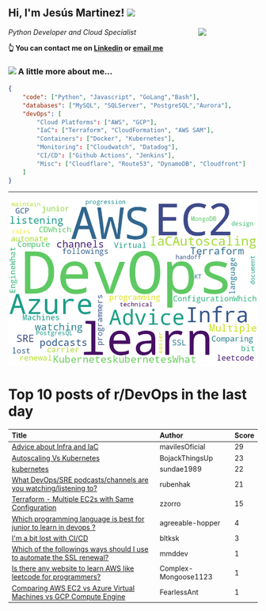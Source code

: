<!--
**jmartinezl/jmartinezl** is a ✨ _special_ ✨ repository because its `README.md` (this file) appears on your GitHub profile.

Here are some ideas to get you started:

- 🔭 I’m currently working on ...
- 🌱 I’m currently learning ...
- 👯 I’m looking to collaborate on ...
- 🤔 I’m looking for help with ...
- 💬 Ask me about ...
- 📫 How to reach me: ...
- 😄 Pronouns: ...
- ⚡ Fun fact: ...
-->

<h2>Hi, I'm Jesús Martinez! <img src="https://media.giphy.com/media/WUlplcMpOCEmTGBtBW/giphy.gif" width="30"> </h2>
<img align='right' src="https://media.giphy.com/media/NytMLKyiaIh6VH9SPm/giphy.gif" width="120">
<p><em>Python Developer and Cloud Specialist
</em></p>

**👆 You can contact me on [Linkedin](https://www.linkedin.com/in/jes%C3%BAs-martinez-2b7b10104/) or [email me](mailto:jesus.mtz.lorenzo@gmail.com)**

### <img src="https://media.giphy.com/media/VgCDAzcKvsR6OM0uWg/giphy.gif" width="50"> A little more about me...  

```json
{
    "code": ["Python", "Javascript", "GoLang","Bash"],
    "databases": ["MySQL", "SQLServer", "PostgreSQL","Aurora"],
    "devOps": [
        "Cloud Platforms": ["AWS", "GCP"],
        "IaC": ["Terraform", "CloudFormation", "AWS SAM"],
        "Containers": ["Docker", "Kubernetes"],
        "Monitoring": ["Cloudwatch", "Datadog"],
        "CI/CD": ["Github Actions", "Jenkins"],
        "Misc": ["Cloudflare", "Route53", "DynamoDB", "Cloudfront"]
    ]
}
```
---

![Wordcloud](./cloud.png)

# Top 10 posts of r/DevOps in the last day

| Title | Author | Score |
|:---|:---|:---|
| [Advice about Infra and IaC](https://www.reddit.com/r/devops/comments/vlelwd/advice_about_infra_and_iac/) | mavilesOficial | 29 |
| [Autoscaling Vs Kubernetes](https://www.reddit.com/r/devops/comments/vlahs6/autoscaling_vs_kubernetes/) | BojackThingsUp | 23 |
| [kubernetes](https://www.reddit.com/r/devops/comments/vl7sin/kubernetes/) | sundae1989 | 22 |
| [What DevOps/SRE podcasts/channels are you watching/listening to?](https://www.reddit.com/r/devops/comments/vlsnpw/what_devopssre_podcastschannels_are_you/) | rubenhak | 21 |
| [Terraform - Multiple EC2s with Same Configuration](https://www.reddit.com/r/devops/comments/vl3qn5/terraform_multiple_ec2s_with_same_configuration/) | zzorro | 15 |
| [Which programming language is best for junior to learn in devops ?](https://www.reddit.com/r/devops/comments/vl7pze/which_programming_language_is_best_for_junior_to/) | agreeable-hopper | 4 |
| [I'm a bit lost with CI/CD](https://www.reddit.com/r/devops/comments/vlslzm/im_a_bit_lost_with_cicd/) | bltksk | 3 |
| [Which of the followings ways should I use to automate the SSL renewal?](https://www.reddit.com/r/devops/comments/vlrtpd/which_of_the_followings_ways_should_i_use_to/) | mmddev | 1 |
| [Is there any website to learn AWS like leetcode for programmers?](https://www.reddit.com/r/devops/comments/vltkyt/is_there_any_website_to_learn_aws_like_leetcode/) | Complex-Mongoose1123 | 1 |
| [Comparing AWS EC2 vs Azure Virtual Machines vs GCP Compute Engine](https://www.reddit.com/r/devops/comments/vlt3j5/comparing_aws_ec2_vs_azure_virtual_machines_vs/) | FearlessAnt | 1 |
